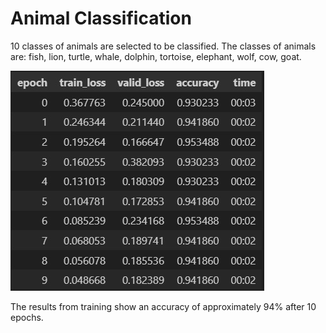 # Animal Classification
10 classes of animals are selected to be classified. The classes of animals are: fish, lion, turtle, whale, dolphin, tortoise, elephant, wolf, cow, goat.

![Results](../images/results.jpg)

The results from training show an accuracy of approximately 94% after 10 epochs. 
